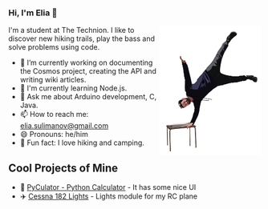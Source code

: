 ### Hi, I'm Elia 👋
<img src="https://raw.githubusercontent.com/EliaSulimanov/EliaSulimanov/master/Elia.png" align="right" width="40%" height="40%">
I'm a student at The Technion.
I like to discover new hiking trails, play the bass and solve problems using code.  
<ul>
  <li>🔭 I’m currently working on documenting the Cosmos project, creating the API and writing wiki articles.</li>
  <li>📓 I'm currently learning Node.js.</li>
  <li>💬 Ask me about Arduino development, C, Java.</li>
  <li>📫 How to reach me: <a href="mailto:mailto:elia.sulimanov@gmail.com">elia.sulimanov@gmail.com</a></li>
  <li>😄 Pronouns: he/him</li>
  <li>🚶 Fun fact: I love hiking and camping.</li>
</ul>

## Cool Projects of Mine
<ul>
  <li>🧮 <a href="https://github.com/EliaSulimanov/PyCulator">PyCulator - Python Calculator</a> - It has some nice UI</li>
  <li>✈️ <a href="https://github.com/EliaSulimanov/Cessna-182-Lights">Cessna 182 Lights</a> - Lights module for my RC plane</li>
</ul>

<!--
**EliaSulimanov/EliaSulimanov** is a ✨ _special_ ✨ repository because its `README.md` (this file) appears on your GitHub profile.

Here are some ideas to get you started:

- 🔭 I’m currently working on ...
- 🌱 I’m currently learning ...
- 👯 I’m looking to collaborate on ...
- 🤔 I’m looking for help with ...
- 💬 Ask me about ...
- 📫 How to reach me: ...
- 😄 Pronouns: ...
- ⚡ Fun fact: ...
-->
